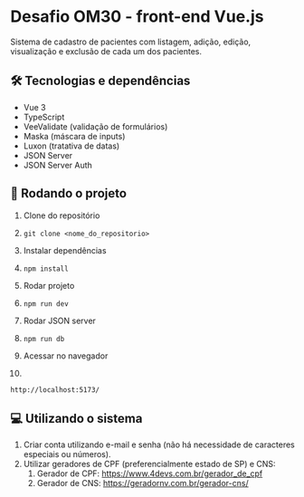 # Desafio OM30 - front-end Vue.js

Sistema de cadastro de pacientes com listagem, adição, edição, visualização e exclusão de cada um dos pacientes.

## 🛠️ Tecnologias e dependências

- Vue 3
- TypeScript
- VeeValidate (validação de formulários)
- Maska (máscara de inputs)
- Luxon (tratativa de datas)
- JSON Server
- JSON Server Auth

## 📂 Rodando o projeto

1. Clone do repositório
2. 
    ```
    git clone <nome_do_repositorio>
    ```

3. Instalar dependências
4. 
    ```
    npm install
    ```

5. Rodar projeto
6. 
    ``` 
    npm run dev
    ```

7. Rodar JSON server
8. 
    ```
    npm run db
    ```

9. Acessar no navegador
10. 
   ```
   http://localhost:5173/
   ```

## 💻 Utilizando o sistema

1. Criar conta utilizando e-mail e senha (não há necessidade de caracteres especiais ou números).
2. Utilizar geradores de CPF (preferencialmente estado de SP) e CNS:
   1. Gerador de CPF: https://www.4devs.com.br/gerador_de_cpf
   2. Gerador de CNS: https://geradornv.com.br/gerador-cns/
